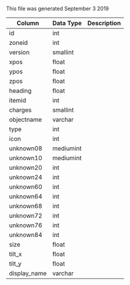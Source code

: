 This file was generated September 3 2019

| Column       | Data Type | Description |
| ------------ | --------- | ----------- |
| id           | int       |             |
| zoneid       | int       |             |
| version      | smallint  |             |
| xpos         | float     |             |
| ypos         | float     |             |
| zpos         | float     |             |
| heading      | float     |             |
| itemid       | int       |             |
| charges      | smallint  |             |
| objectname   | varchar   |             |
| type         | int       |             |
| icon         | int       |             |
| unknown08    | mediumint |             |
| unknown10    | mediumint |             |
| unknown20    | int       |             |
| unknown24    | int       |             |
| unknown60    | int       |             |
| unknown64    | int       |             |
| unknown68    | int       |             |
| unknown72    | int       |             |
| unknown76    | int       |             |
| unknown84    | int       |             |
| size         | float     |             |
| tilt_x       | float     |             |
| tilt_y       | float     |             |
| display_name | varchar   |             |